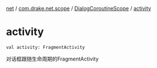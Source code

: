[net](../../index.md) / [com.drake.net.scope](../index.md) / [DialogCoroutineScope](index.md) / [activity](./activity.md)

# activity

`val activity: FragmentActivity`

对话框跟随生命周期的FragmentActivity

